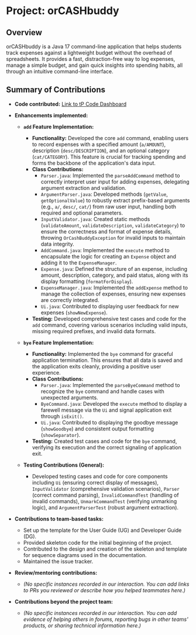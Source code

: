 # Project: orCASHbuddy

## Overview

orCASHbuddy is a Java 17 command-line application that helps students track expenses against a lightweight budget without the overhead of spreadsheets. It provides a fast, distraction-free way to log expenses, manage a simple budget, and gain quick insights into spending habits, all through an intuitive command-line interface.

## Summary of Contributions

*   **Code contributed:** [Link to tP Code Dashboard](https://nus-cs2113-ay2526s1.github.io/tp-dashboard/?search=limzerui&breakdown=true&sort=groupTitle%20dsc&sortWithin=title&since=2025-09-19T00%3A00%3A00&timeframe=commit&mergegroup=&groupSelect=groupByRepos&checkedFileTypes=docs~functional-code~test-code~other&filteredFileName=&tabOpen=true&tabType=authorship&tabAuthor=limzerui&tabRepo=AY2526S1-CS2113-T11-2%2Ftp%5Bmaster%5D&authorshipIsMergeGroup=false&authorshipFileTypes=docs~functional-code~test-code~other&authorshipIsBinaryFileTypeChecked=false&authorshipIsIgnoredFilesChecked=false)

*   **Enhancements implemented:**
    *   **`add` Feature Implementation:**
        *   **Functionality:** Developed the core `add` command, enabling users to record expenses with a specified amount (`a/AMOUNT`), description (`desc/DESCRIPTION`), and an optional category (`cat/CATEGORY`). This feature is crucial for tracking spending and forms the backbone of the application's data input.
        *   **Class Contributions:**
            *   `Parser.java`: Implemented the `parseAddCommand` method to correctly interpret user input for adding expenses, delegating argument extraction and validation.
            *   `ArgumentParser.java`: Developed methods (`getValue`, `getOptionalValue`) to robustly extract prefix-based arguments (e.g., `a/`, `desc/`, `cat/`) from raw user input, handling both required and optional parameters.
            *   `InputValidator.java`: Created static methods (`validateAmount`, `validateDescription`, `validateCategory`) to ensure the correctness and format of expense details, throwing `OrCashBuddyException` for invalid inputs to maintain data integrity.
            *   `AddCommand.java`: Implemented the `execute` method to encapsulate the logic for creating an `Expense` object and adding it to the `ExpenseManager`.
            *   `Expense.java`: Defined the structure of an expense, including amount, description, category, and paid status, along with its display formatting (`formatForDisplay`).
            *   `ExpenseManager.java`: Implemented the `addExpense` method to manage the collection of expenses, ensuring new expenses are correctly integrated.
            *   `Ui.java`: Contributed to displaying user feedback for new expenses (`showNewExpense`). 
        *   **Testing:** Developed comprehensive test cases and code for the `add` command, covering various scenarios including valid inputs, missing required prefixes, and invalid data formats.

    *   **`bye` Feature Implementation:**
        *   **Functionality:** Implemented the `bye` command for graceful application termination. This ensures that all data is saved and the application exits cleanly, providing a positive user experience.
        *   **Class Contributions:**
            *   `Parser.java`: Implemented the `parseByeCommand` method to recognize the `bye` command and handle cases with unexpected arguments.
            *   `ByeCommand.java`: Developed the `execute` method to display a farewell message via the `Ui` and signal application exit through `isExit()`.
            *   `Ui.java`: Contributed to displaying the goodbye message (`showGoodbye`) and consistent output formatting (`showSeparator`).
        *   **Testing:** Created test cases and code for the `bye` command, verifying its execution and the correct signaling of application exit.

    *   **Testing Contributions (General):**
        *   Developed testing cases and code for core components including `Ui` (ensuring correct display of messages), `InputValidator` (comprehensive validation scenarios), `Parser` (correct command parsing), `InvalidCommandTest` (handling of invalid commands), `UnmarkCommandTest` (verifying unmarking logic), and `ArgumentParserTest` (robust argument extraction).

*   **Contributions to team-based tasks:**
    *   Set up the template for the User Guide (UG) and Developer Guide (DG).
    *   Provided skeleton code for the initial beginning of the project.
    *   Contributed to the design and creation of the skeleton and template for sequence diagrams used in the documentation.
    *   Maintained the issue tracker.

*   **Review/mentoring contributions:**
    *   *(No specific instances recorded in our interaction. You can add links to PRs you reviewed or describe how you helped teammates here.)*

*   **Contributions beyond the project team:**
    *   *(No specific instances recorded in our interaction. You can add evidence of helping others in forums, reporting bugs in other teams' products, or sharing technical information here.)*